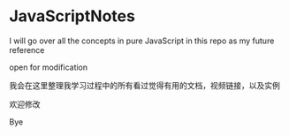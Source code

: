 # JavaScriptNotes

I will go over all the concepts in pure JavaScript in this repo as my future reference

open for modification

我会在这里整理我学习过程中的所有看过觉得有用的文档，视频链接，以及实例

欢迎修改

Bye
